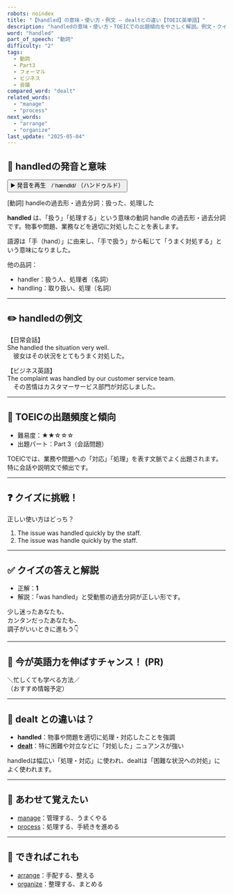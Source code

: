 ```yaml
---
robots: noindex
title: "【handled】の意味・使い方・例文 ― dealtとの違い【TOEIC英単語】"
description: "handledの意味・使い方・TOEICでの出題傾向をやさしく解説。例文・クイズ付きでdealtとの違いもわかりやすく学べます。"
word: "handled"
part_of_speech: "動詞"
difficulty: "2"
tags:
  - 動詞
  - Part3
  - フォーマル
  - ビジネス
  - 会議
compared_word: "dealt"
related_words:
  - "manage"
  - "process"
next_words:
  - "arrange"
  - "organize"
last_update: "2025-05-04"
---
```


## 🔰 handledの発音と意味

<button class="play-audio" onclick="playTTS('handled')">
  <span class="play-audio-main">
    ▶️ 発音を再生　/ˈhændld/
  </span>
  <span class="play-audio-sub">
    （ハンドゥルド）
  </span>
</button>

[動詞] handleの過去形・過去分詞：扱った、処理した

**handled** は、「扱う」「処理する」という意味の動詞 handle の過去形・過去分詞です。物事や問題、業務などを適切に対処したことを表します。

語源は「手（hand）」に由来し、「手で扱う」から転じて「うまく対処する」という意味になりました。

他の品詞：  
- handler：扱う人、処理者（名詞）
- handling：取り扱い、処理（名詞）

---

## ✏️ handledの例文

【日常会話】  
She handled the situation very well.  
　彼女はその状況をとてもうまく対処した。

【ビジネス英語】  
The complaint was handled by our customer service team.  
　その苦情はカスタマーサービス部門が対応しました。

---

## 🎯 TOEICの出題頻度と傾向

- 難易度：★★☆☆☆
- 出題パート：Part 3（会話問題）

TOEICでは、業務や問題への「対応」「処理」を表す文脈でよく出題されます。特に会話や説明文で頻出です。

---

## ❓ クイズに挑戦！

正しい使い方はどっち？

1. The issue was handled quickly by the staff.  
2. The issue was handle quickly by the staff.

---

## ✅ クイズの答えと解説

- 正解：**1**
- 解説：「was handled」と受動態の過去分詞が正しい形です。

少し迷ったあなたも、  
カンタンだったあなたも、  
調子がいいときに進もう👇️

---

## 🚀 今が英語力を伸ばすチャンス！ (PR)

<div class="info-center">
＼忙しくても学べる方法／<br>  
（おすすめ情報予定）
</div>

---

## 🤔  dealt との違いは？

- **handled**：物事や問題を適切に処理・対応したことを強調
- **[dealt](/word/dealt)**：特に困難や対立などに「対処した」ニュアンスが強い

handledは幅広い「処理・対応」に使われ、dealtは「困難な状況への対処」によく使われます。

---

## 🧩 あわせて覚えたい

- [manage](/word/manage)：管理する、うまくやる
- [process](/word/process)：処理する、手続きを進める

---

## 📖 できればこれも

- [arrange](/word/arrange)：手配する、整える
- [organize](/word/organize)：整理する、まとめる

<!-- cvid: aid19_bid30 -->
